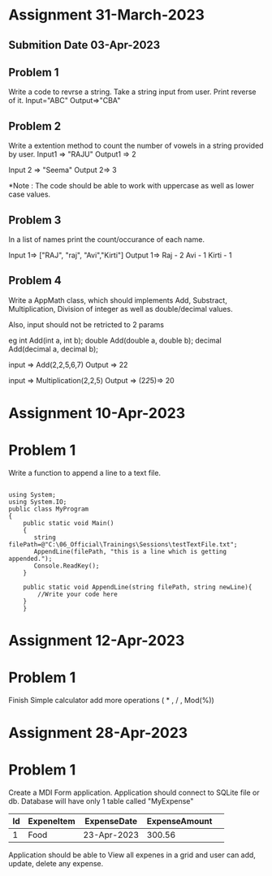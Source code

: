 # Assignment 31-March-2023
## Submition Date 03-Apr-2023

## Problem 1
Write a code to revrse a string. Take a string input from user. Print reverse of it.
Input="ABC"
Output=>"CBA"

## Problem 2
Write a extention method to count the number of vowels in a string provided by user.
Input1 => "RAJU"
Output1 => 2

Input 2 => "Seema"
Output 2=> 3

*Note : The code should be able to work with uppercase as well as lower case values.

## Problem 3
In a list of names print the count/occurance of each name.

Input 1=> ["RAJ", "raj", "Avi","Kirti"]
Output 1=> 
Raj - 2
Avi - 1
Kirti - 1

## Problem 4
Write a AppMath class, which should implements Add, Substract, Multiplication, Division
of integer as well as double/decimal values.

Also, input should not be retricted to 2 params

eg int Add(int a, int b);
double Add(double a, double b);
decimal Add(decimal a, decimal b);

input => Add(2,2,5,6,7)
Output => 22

input => Multiplication(2,2,5)
Output => (2*2*5)=> 20

# Assignment 10-Apr-2023
# Problem 1
Write a function to append a line to a text file.

<pre><code class='language-cs'>
using System;
using System.IO;
public class MyProgram
{
    public static void Main()
    {
       string filePath=@"C:\06_Official\Trainings\Sessions\testTextFile.txt";
       AppendLine(filePath, "this is a line which is getting appended.");
       Console.ReadKey();
    }

    public static void AppendLine(string filePath, string newLine){
        //Write your code here
    }
    }
</code></pre>


# Assignment 12-Apr-2023
# Problem 1

Finish Simple calculator add more operations ( * , / , Mod(%))

# Assignment 28-Apr-2023
# Problem 1

Create a MDI Form application. Application should connect to SQLite file or db. Database will have only 1 table called "MyExpense"

| Id | ExpeneItem | ExpenseDate | ExpenseAmount |   |
|----|------------|-------------|---------------|---|
| 1  | Food       | 23-Apr-2023 | 300.56        |   |

Application should be able to View all expenes in a grid and user can add, update, delete any expense.
